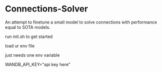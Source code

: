 # Connections-Solver
An attempt to finetune a small model to solve connections with performance equal to SOTA models.

run init.sh to get started

load ur env file

just needs one env variable

WANDB_API_KEY="api key here"
